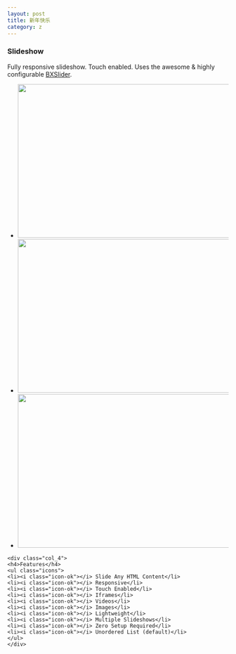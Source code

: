 ```yaml
---
layout: post
title: 新年快乐
category: z
---
```


<!-- =====================================SLIDESHOW===================================== -->
<h3 id="slideshow">Slideshow</h3>
<div class="tab-content">
	<p>Fully responsive slideshow. Touch enabled. Uses the awesome & highly configurable <a href="http://bxslider.com/">BXSlider</a>.</p>
	<div class="col_8">
	<ul class="slideshow">
	<li><img src="http://placehold.it/550x350/4D99E0/ffffff.png&text=550x350" width="550" height="350" /></li>
	<li><img src="http://placehold.it/550x350/75CC00/ffffff.png&text=550x350" width="550" height="350" /></li>
	<li><img src="http://placehold.it/550x350/E49800/ffffff.png&text=550x350" width="550" height="350" /></li>
	</ul>
	</div>
	
	<div class="col_4">
	<h4>Features</h4>
	<ul class="icons">
	<li><i class="icon-ok"></i> Slide Any HTML Content</li>
	<li><i class="icon-ok"></i> Responsive</li>
	<li><i class="icon-ok"></i> Touch Enabled</li>
	<li><i class="icon-ok"></i> Iframes</li>
	<li><i class="icon-ok"></i> Videos</li>
	<li><i class="icon-ok"></i> Images</li>
	<li><i class="icon-ok"></i> Lightweight</li>
	<li><i class="icon-ok"></i> Multiple Slideshows</li>
	<li><i class="icon-ok"></i> Zero Setup Required</li>
	<li><i class="icon-ok"></i> Unordered List (default)</li>
	</ul>
	</div>
</div>